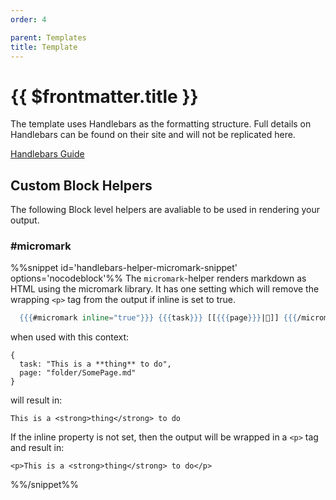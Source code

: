 ```yaml
---
order: 4

parent: Templates
title: Template
---
```

# {{ $frontmatter.title }}

The template uses Handlebars as the formatting structure. Full details on Handlebars can be found on their site and will not be replicated here.

[Handlebars Guide](https://handlebarsjs.com/guide/)

## Custom Block Helpers

The following Block level helpers are avaliable to be used in rendering your output.

### #micromark

%%snippet id='handlebars-helper-micromark-snippet' options='nocodeblock'%%
The `micromark`\-helper renders markdown as HTML using the micromark library. It has one setting
which will remove the wrapping `<p>` tag from the output if inline is set to true.


```handlebars
  {{{#micromark inline="true"}}} {{{task}}} [[{{{page}}}|📝]] {{{/micromark}}}
```


when used with this context:

```
{
  task: "This is a **thing** to do",
  page: "folder/SomePage.md"
}
```

will result in:

```
This is a <strong>thing</strong> to do
```

If the inline property is not set, then the output will be wrapped in a `<p>` tag and result in:

```
<p>This is a <strong>thing</strong> to do</p>
```
%%/snippet%%
